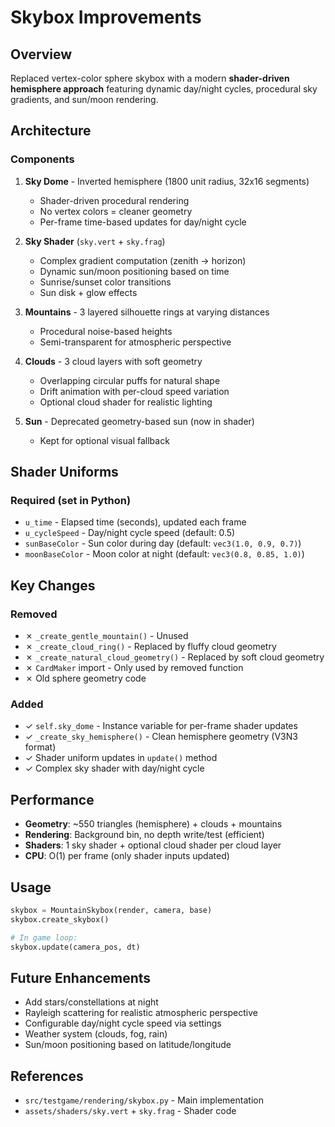 # Skybox Improvements

## Overview
Replaced vertex-color sphere skybox with a modern **shader-driven hemisphere approach** featuring dynamic day/night cycles, procedural sky gradients, and sun/moon rendering.

## Architecture

### Components
1. **Sky Dome** - Inverted hemisphere (1800 unit radius, 32x16 segments)
   - Shader-driven procedural rendering
   - No vertex colors = cleaner geometry
   - Per-frame time-based updates for day/night cycle

2. **Sky Shader** (`sky.vert` + `sky.frag`)
   - Complex gradient computation (zenith → horizon)
   - Dynamic sun/moon positioning based on time
   - Sunrise/sunset color transitions
   - Sun disk + glow effects

3. **Mountains** - 3 layered silhouette rings at varying distances
   - Procedural noise-based heights
   - Semi-transparent for atmospheric perspective

4. **Clouds** - 3 cloud layers with soft geometry
   - Overlapping circular puffs for natural shape
   - Drift animation with per-cloud speed variation
   - Optional cloud shader for realistic lighting

5. **Sun** - Deprecated geometry-based sun (now in shader)
   - Kept for optional visual fallback

## Shader Uniforms

### Required (set in Python)
- `u_time` - Elapsed time (seconds), updated each frame
- `u_cycleSpeed` - Day/night cycle speed (default: 0.5)
- `sunBaseColor` - Sun color during day (default: `vec3(1.0, 0.9, 0.7)`)
- `moonBaseColor` - Moon color at night (default: `vec3(0.8, 0.85, 1.0)`)

## Key Changes

### Removed
- ✗ `_create_gentle_mountain()` - Unused
- ✗ `_create_cloud_ring()` - Replaced by fluffy cloud geometry
- ✗ `_create_natural_cloud_geometry()` - Replaced by soft cloud geometry
- ✗ `CardMaker` import - Only used by removed function
- ✗ Old sphere geometry code

### Added
- ✓ `self.sky_dome` - Instance variable for per-frame shader updates
- ✓ `_create_sky_hemisphere()` - Clean hemisphere geometry (V3N3 format)
- ✓ Shader uniform updates in `update()` method
- ✓ Complex sky shader with day/night cycle

## Performance
- **Geometry**: ~550 triangles (hemisphere) + clouds + mountains
- **Rendering**: Background bin, no depth write/test (efficient)
- **Shaders**: 1 sky shader + optional cloud shader per cloud layer
- **CPU**: O(1) per frame (only shader inputs updated)

## Usage

```python
skybox = MountainSkybox(render, camera, base)
skybox.create_skybox()

# In game loop:
skybox.update(camera_pos, dt)
```

## Future Enhancements
- Add stars/constellations at night
- Rayleigh scattering for realistic atmospheric perspective
- Configurable day/night cycle speed via settings
- Weather system (clouds, fog, rain)
- Sun/moon positioning based on latitude/longitude

## References
- `src/testgame/rendering/skybox.py` - Main implementation
- `assets/shaders/sky.vert` + `sky.frag` - Shader code
